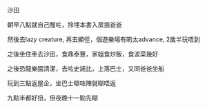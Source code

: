 沙田

朝早八點就自己醒咗，拎埋本書入房搵爸爸

然後去lazy creature, 再去顯徑，個遊樂場有啲太advance, 2歲半玩唔到

之後坐住車去沙田，食鼎泰豐，家姐食炒飯，食波菜幾好

之後恐龍樂園清潔，去咗史諾比，上落巴士，又同爸爸坐船

玩到三點返屋企，坐巴士瞓咗陣就瞓唔返

九點半都好扭，但夜晚十一點先瞓
